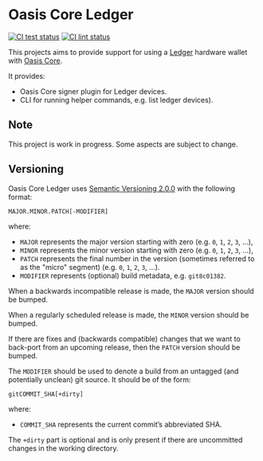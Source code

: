 # Oasis Core Ledger

[![CI test status][github-ci-tests-badge]][github-ci-tests-link]
[![CI lint status][github-ci-lint-badge]][github-ci-lint-link]

<!-- markdownlint-disable line-length -->
[github-ci-tests-badge]: https://github.com/oasisprotocol/oasis-core-ledger/workflows/ci-tests/badge.svg
[github-ci-tests-link]: https://github.com/oasisprotocol/oasis-core-ledger/actions?query=workflow:ci-tests+branch:master
[github-ci-lint-badge]: https://github.com/oasisprotocol/oasis-core-ledger/workflows/ci-lint/badge.svg
[github-ci-lint-link]: https://github.com/oasisprotocol/oasis-core-ledger/actions?query=workflow:ci-lint+branch:master
<!-- markdownlint-enable line-length -->

This projects aims to provide support for using a [Ledger] hardware
wallet with [Oasis Core].

It provides:

- Oasis Core signer plugin for Ledger devices.
- CLI for running helper commands, e.g. list ledger devices).

## Note

This project is work in progress. Some aspects are subject to change.

[Ledger]: https://www.ledger.com/
[Oasis Core]: https://github.com/oasisprotocol/oasis-core

## Versioning

Oasis Core Ledger uses [Semantic Versioning 2.0.0] with the following format:

```text
MAJOR.MINOR.PATCH[-MODIFIER]
```

where:

- `MAJOR` represents the major version starting with zero (e.g. `0`, `1`, `2`,
  `3`, ...),
- `MINOR` represents the minor version starting with zero (e.g. `0`, `1`, `2`,
  `3`, ...),
- `PATCH` represents the final number in the version (sometimes referred
  to as the "micro" segment) (e.g. `0`, `1`, `2`, `3`, ...).
- `MODIFIER` represents (optional) build metadata, e.g. `git8c01382`.

When a backwards incompatible release is made, the `MAJOR` version should be
bumped.

When a regularly scheduled release is made, the `MINOR` version should be
bumped.

If there are fixes and (backwards compatible) changes that we want to back-port
from an upcoming release, then the `PATCH` version should be bumped.

The `MODIFIER` should be used to denote a build from an untagged (and
potentially unclean) git source. It should be of the form:

```text
gitCOMMIT_SHA[+dirty]
```

where:

- `COMMIT_SHA` represents the current commit’s abbreviated SHA.

The `+dirty` part is optional and is only present if there are uncommitted
changes in the working directory.

[Semantic Versioning 2.0.0]: https://semver.org/spec/v2.0.0.html
